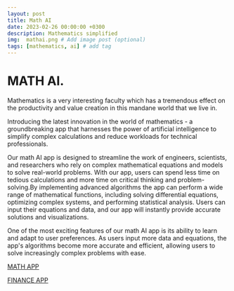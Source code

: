 ```yaml
---
layout: post
title: Math AI
date: 2023-02-26 00:00:00 +0300
description: Mathematics simplified
img:  mathai.png # Add image post (optional)
tags: [mathematics, ai] # add tag
---
```


# MATH AI.

Mathematics is a very interesting faculty which has a tremendous effect on the productivity and value creation in this mandane world that we live in.

Introducing the latest innovation in the world of mathematics - a groundbreaking app that harnesses the power of artificial intelligence to simplify complex calculations and reduce workloads for technical professionals.

Our math AI app is designed to streamline the work of engineers, scientists, and researchers who rely on complex mathematical equations and models to solve real-world problems. With our app, users can spend less time on tedious calculations and more time on critical thinking and problem-solving.By implementing advanced algorithms the app can perform a wide range of mathematical functions, including solving differential equations, optimizing complex systems, and performing statistical analysis. Users can input their equations and data, and our app will instantly provide accurate solutions and visualizations.

One of the most exciting features of our math AI app is its ability to learn and adapt to user preferences. As users input more data and equations, the app's algorithms become more accurate and efficient, allowing users to solve increasingly complex problems with ease.

[MATH APP](https://mathai.streamlit.app/)

[FINANCE APP](https://financea.streamlit.app/)
